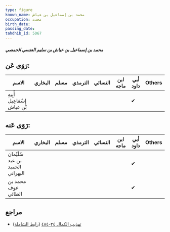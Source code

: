 ```yaml
---
type: figure
known_name: محمد بن إسماعيل بن عياش
occupation: محدث
birth_date:
passing_date:
tahdhib_id: 5067
---
```

##### محمد بن إسماعيل بن عياش بن سليم العنسي الحمصي

## رَوَى عَن:
| الاسم                        | البخاري | مسلم | الترمذي | النسائي | ابن ماجه | أبي داود | Others |
| ---------------------------- | ------- | ---- | ------- | ------- | -------- | -------- | ------ |
| أَبِيهِ إِسْمَاعِيل بْن عياش |         |      |         |         |          | ✔        |        |
## رَوَى عَنه:
| الاسم                            | البخاري | مسلم | الترمذي | النسائي | ابن ماجه | أبي داود | Others |
| -------------------------------- | ------- | ---- | ------- | ------- | -------- | -------- | ------ |
| سُلَيْمان بن عبد الحميد البهراني |         |      |         |         |          | ✔        |        |
| محمد بن عوف الطائي               |         |      |         |         |          | ✔        |        |
## مراجع
- [تهذيب الكمال ٢٤-٤٨٤](obsidian://open?vault=Tahdhib-al-Kamal&file=Figures/٥٠٦٧-محمد%20بن%20إسماعيل%20بن%20عياش%20بن%20سليم%20العنسي%20الحمصي) ([رابط الشاملة](https://shamela.ws/book/3722/12996))